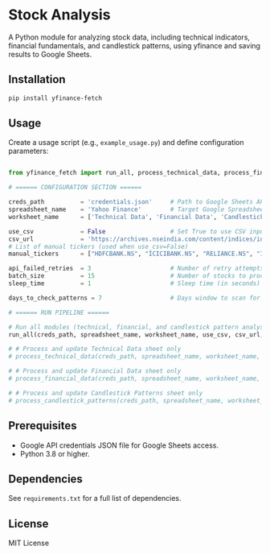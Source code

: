 # Stock Analysis

A Python module for analyzing stock data, including technical indicators, financial fundamentals, and candlestick patterns, using yfinance and saving results to Google Sheets.

## Installation

```bash
pip install yfinance-fetch
```

## Usage

Create a usage script (e.g., `example_usage.py`) and define configuration parameters:

```python

from yfinance_fetch import run_all, process_technical_data, process_financial_data, process_candlestick_patterns

# ====== CONFIGURATION SECTION ======

creds_path          = 'credentials.json'     # Path to Google Sheets API credentials JSON file
spreadsheet_name    = 'Yahoo Finance'        # Target Google Spreadsheet name
worksheet_name      = ['Technical Data', 'Financial Data', 'Candlestick Patterns']  # Worksheet tabs to update

use_csv             = False                  # Set True to use CSV input instead of manual tickers(False True)
csv_url             = 'https://archives.nseindia.com/content/indices/ind_nifty500list.csv'  # Source URL for stock list CSV
# List of manual tickers (used when use_csv=False)
manual_tickers      = ["HDFCBANK.NS", "ICICIBANK.NS", "RELIANCE.NS", "INFY.NS", "BHARTIARTL.NS", "LT.NS", "ITC.NS", "SBIN.NS", "AXISBANK.NS", "KOTAKBANK.NS"]

api_failed_retries  = 3                      # Number of retry attempts for failed API calls
batch_size          = 15                     # Number of stocks to process per batch
sleep_time          = 1                      # Sleep time (in seconds) between API requests to avoid rate limits

days_to_check_patterns = 7                   # Days window to scan for candlestick patterns

# ====== RUN PIPELINE ======

# Run all modules (technical, financial, and candlestick pattern analysis)
run_all(creds_path, spreadsheet_name, worksheet_name, use_csv, csv_url, manual_tickers, batch_size, sleep_time, days_to_check_patterns)

# # Process and update Technical Data sheet only
# process_technical_data(creds_path, spreadsheet_name, worksheet_name, use_csv, csv_url, manual_tickers, batch_size, sleep_time, days_to_check_patterns)

# # Process and update Financial Data sheet only
# process_financial_data(creds_path, spreadsheet_name, worksheet_name, use_csv, csv_url, manual_tickers, batch_size, sleep_time)

# # Process and update Candlestick Patterns sheet only
# process_candlestick_patterns(creds_path, spreadsheet_name, worksheet_name, use_csv, csv_url, manual_tickers, batch_size, sleep_time, days_to_check_patterns)

```

## Prerequisites

- Google API credentials JSON file for Google Sheets access.
- Python 3.8 or higher.

## Dependencies

See `requirements.txt` for a full list of dependencies.

## License

MIT License